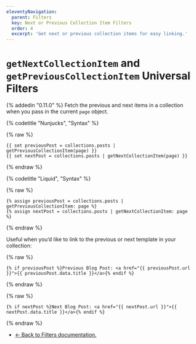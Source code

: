 ```yaml
---
eleventyNavigation:
  parent: Filters
  key: Next or Previous Collection Item Filters
  order: 4
  excerpt: 'Get next or previous collection items for easy linking.'
---
```

# `getNextCollectionItem` and `getPreviousCollectionItem` Universal Filters

{% addedin "0.11.0" %} Fetch the previous and next items in a collection when you pass in the current `page` object.

{% codetitle "Nunjucks", "Syntax" %}

{% raw %}
```
{{ set previousPost = collections.posts | getPreviousCollectionItem(page) }}
{{ set nextPost = collections.posts | getNextCollectionItem(page) }}
```
{% endraw %}

{% codetitle "Liquid", "Syntax" %}

{% raw %}
```
{% assign previousPost = collections.posts | getPreviousCollectionItem: page %}
{% assign nextPost = collections.posts | getNextCollectionItem: page %}
```
{% endraw %}

Useful when you’d like to link to the previous or next template in your collection:

{% raw %}
```
{% if previousPost %}Previous Blog Post: <a href="{{ previousPost.url }}">{{ previousPost.data.title }}</a>{% endif %}
```
{% endraw %}

{% raw %}
```
{% if nextPost %}Next Blog Post: <a href="{{ nextPost.url }}">{{ nextPost.data.title }}</a>{% endif %}
```
{% endraw %}

* [← Back to Filters documentation.](/docs/filters/)